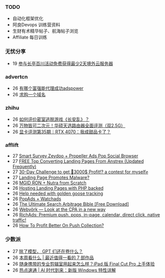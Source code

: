 ### TODO
-  自动化框架优化
-  阿良Devops 训练营资料
-  生财有术精华帖子、航海帖子浏览
-  Affiliate 每日训练

### 无忧分享
<!-- ruyo:START -->
-  19 [参与长亭百川活动免费获得最少2天境外云服务器](https://51.ruyo.net/18392.html)<!-- ruyo:END -->

### advertcn
<!-- advertcn:START -->
-  26 [有哪个富强能代理成功adspower](https://www.advertcn.com/forum.php?mod=viewthread&tid=110579)
-  26 [求购一个域名](https://www.advertcn.com/forum.php?mod=viewthread&tid=110578)<!-- advertcn:END -->

### zhihu
<!-- zhihu:START -->
-  26 [如何评价密室逃脱游戏《长安乱》？](http://www.zhihu.com/question/563950552/answer/3045961312?utm_campaign=rss&utm_medium=rss&utm_source=rss&utm_content=title)
-  26 [万物皆可二次元！华硕天选路由器全面评测（双2.5G）](http://zhuanlan.zhihu.com/p/632237566?utm_campaign=rss&utm_medium=rss&utm_source=rss&utm_content=title)
-  26 [显卡评测第35期｜RTX 4070：我成甜品卡了？](http://zhuanlan.zhihu.com/p/632365502?utm_campaign=rss&utm_medium=rss&utm_source=rss&utm_content=title)<!-- zhihu:END -->

### afflift
<!-- afflift:START -->
-  27 [Smart Survey Zeydoo + Propeller Ads Pop Social Browser](https://afflift.com/f/threads/smart-survey-zeydoo-propeller-ads-pop-social-browser.11000/?utm_source=rss&utm_medium=rss)
-  27 [FREE Top Converting Landing Pages From Anstrex &lpar;Updated Frequently&rpar;](https://afflift.com/f/threads/free-top-converting-landing-pages-from-anstrex-updated-frequently.2596/?utm_source=rss&utm_medium=rss)
-  27 [30-Day Challenge to get 🎯3000$ Profit⁉ a contest for myself✊](https://afflift.com/f/threads/30-day-challenge-to-get-%F0%9F%8E%AF3000-profit%E2%81%89-a-contest-for-myself%E2%9C%8A.9419/?utm_source=rss&utm_medium=rss)
-  27 [Landing Page Promotes Malware?](https://afflift.com/f/threads/landing-page-promotes-malware.11016/?utm_source=rss&utm_medium=rss)
-  26 [MGID RON + Nutra from Scratch](https://afflift.com/f/threads/mgid-ron-nutra-from-scratch.10949/?utm_source=rss&utm_medium=rss)
-  26 [Hosting Landing Pages with PHP backed](https://afflift.com/f/threads/hosting-landing-pages-with-php-backed.11011/?utm_source=rss&utm_medium=rss)
-  26 [Help needed with golden goose tracking](https://afflift.com/f/threads/help-needed-with-golden-goose-tracking.10908/?utm_source=rss&utm_medium=rss)
-  26 [PopAds + Watchads](https://afflift.com/f/threads/popads-watchads.10957/?utm_source=rss&utm_medium=rss)
-  26 [The Ultimate Search Arbitrage Bible [Free Download]](https://afflift.com/f/threads/the-ultimate-search-arbitrage-bible-free-download.10830/?utm_source=rss&utm_medium=rss)
-  26 [Webvõrk — Look at the CPA in a new way](https://afflift.com/f/threads/webv%C3%B5rk-%E2%80%94-look-at-the-cpa-in-a-new-way.2820/?utm_source=rss&utm_medium=rss)
-  26 [RichAds: Premium push, pops, in-page, calendar, direct click, native traffic!](https://afflift.com/f/threads/richads-premium-push-pops-in-page-calendar-direct-click-native-traffic.991/?utm_source=rss&utm_medium=rss)
-  26 [How To Profit Better On Push Collection?](https://afflift.com/f/threads/how-to-profit-better-on-push-collection.11015/?utm_source=rss&utm_medium=rss)<!-- afflift:END -->

### 少数派
<!-- sspai:START -->
-  27 [除了模型， GPT 们还在卷什么？](https://sspai.com/post/79985)
-  26 [本周看什么 | 最近值得一看的 7 部作品](https://sspai.com/post/80020)
-  26 [随身携带的专业剪辑室用起来怎么样？iPad 版 Final Cut Pro 上手体验](https://sspai.com/post/80013)
-  26 [热点速通 | AI 时代到来：新版 Windows 特性详解](https://sspai.com/post/80004)<!-- sspai:END -->
